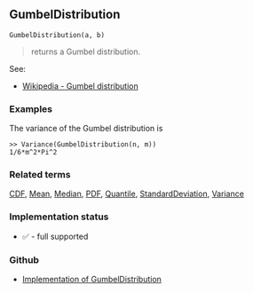 ## GumbelDistribution

```
GumbelDistribution(a, b)
```

> returns a Gumbel distribution.
    
See:  
* [Wikipedia - Gumbel distribution](https://en.wikipedia.org/wiki/Gumbel_distribution)
 
 
### Examples

The variance of the Gumbel distribution is

```
>> Variance(GumbelDistribution(n, m)) 
1/6*m^2*Pi^2
```

### Related terms 
[CDF](CDF.md), [Mean](Mean.md), [Median](Median.md), [PDF](PDF.md), [Quantile](Quantile.md), [StandardDeviation](StandardDeviation.md), [Variance](Variance.md) 






### Implementation status

* &#x2705; - full supported

### Github

* [Implementation of GumbelDistribution](https://github.com/axkr/symja_android_library/blob/master/symja_android_library/matheclipse-core/src/main/java/org/matheclipse/core/builtin/StatisticsFunctions.java#L2918) 
